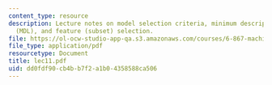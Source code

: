 ```yaml
---
content_type: resource
description: Lecture notes on model selection criteria, minimum description length
  (MDL), and feature (subset) selection.
file: https://ol-ocw-studio-app-qa.s3.amazonaws.com/courses/6-867-machine-learning-fall-2006/dd0fdf90cb4bb7f2a1b04358588ca506_lec11.pdf
file_type: application/pdf
resourcetype: Document
title: lec11.pdf
uid: dd0fdf90-cb4b-b7f2-a1b0-4358588ca506
---
```

